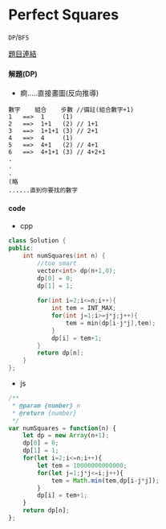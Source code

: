 # Perfect Squares

`DP`/`BFS` 

[題目連結](https://leetcode.com/problems/perfect-squares/description/?envType=daily-question&envId=2024-02-14)



#### 解題(DP)


* 痾.....直接畫圖(反向推導)

```
數字    組合    步數 //備註(組合數字+1)
1   ==>  1     (1)
2   ==>  1+1   (2) // 1+1
3   ==>  1+1+1 (3) // 2+1
4   ==>  4     (1)
5   ==>  4+1   (2) // 4+1
6   ==>  4+1+1 (3) // 4+2+1
.
.
.
(略
......直到你要找的數字
```
#### code
* cpp
```cpp
class Solution {
public:
    int numSquares(int n) {
        //too smart
        vector<int> dp(n+1,0);
        dp[0] = 0;
        dp[1] = 1;
        
        for(int i=2;i<=n;i++){
            int tem = INT_MAX;
            for(int j=1;i>=j*j;j++){
                tem = min(dp[i-j*j],tem);
            }
            dp[i] = tem+1;
        }
        return dp[n];
    }
};
```
* js
```js
/**
 * @param {number} n
 * @return {number}
 */
var numSquares = function(n) {
    let dp = new Array(n+1);
    dp[0] = 0;
    dp[1] = 1;
    for(let i=2;i<=n;i++){
        let tem = 10000000000000;
        for(let j=1;j*j<=i;j++){
            tem = Math.min(tem,dp[i-j*j]);
        }
        dp[i] = tem+1;
    }
    return dp[n];
};
```

